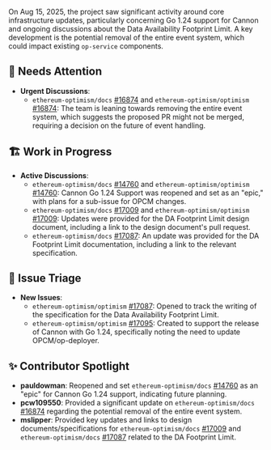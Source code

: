 On Aug 15, 2025, the project saw significant activity around core infrastructure updates, particularly concerning Go 1.24 support for Cannon and ongoing discussions about the Data Availability Footprint Limit. A key development is the potential removal of the entire event system, which could impact existing `op-service` components.

## 🚨 Needs Attention
- **Urgent Discussions**:
    - `ethereum-optimism/docs` [#16874](https://github.com/ethereum-optimism/docs/issues/16874) and `ethereum-optimism/optimism` [#16874](https://github.com/ethereum-optimism/optimism/issues/16874): The team is leaning towards removing the entire event system, which suggests the proposed PR might not be merged, requiring a decision on the future of event handling.

## 🏗️ Work in Progress
- **Active Discussions**:
    - `ethereum-optimism/docs` [#14760](https://github.com/ethereum-optimism/docs/issues/14760) and `ethereum-optimism/optimism` [#14760](https://github.com/ethereum-optimism/optimism/issues/14760): Cannon Go 1.24 Support was reopened and set as an "epic," with plans for a sub-issue for OPCM changes.
    - `ethereum-optimism/docs` [#17009](https://github.com/ethereum-optimism/docs/issues/17009) and `ethereum-optimism/optimism` [#17009](https://github.com/ethereum-optimism/optimism/issues/17009): Updates were provided for the DA Footprint Limit design document, including a link to the design document's pull request.
    - `ethereum-optimism/docs` [#17087](https://github.com/ethereum-optimism/docs/issues/17087): An update was provided for the DA Footprint Limit documentation, including a link to the relevant specification.

## 🐞 Issue Triage
- **New Issues**:
    - `ethereum-optimism/optimism` [#17087](https://github.com/ethereum-optimism/optimism/issues/17087): Opened to track the writing of the specification for the Data Availability Footprint Limit.
    - `ethereum-optimism/optimism` [#17095](https://github.com/ethereum-optimism/optimism/issues/17095): Created to support the release of Cannon with Go 1.24, specifically noting the need to update OPCM/op-deployer.

## ✨ Contributor Spotlight
- **pauldowman**: Reopened and set `ethereum-optimism/docs` [#14760](https://github.com/ethereum-optimism/docs/issues/14760) as an "epic" for Cannon Go 1.24 support, indicating future planning.
- **pcw109550**: Provided a significant update on `ethereum-optimism/docs` [#16874](https://github.com/ethereum-optimism/docs/issues/16874) regarding the potential removal of the entire event system.
- **mslipper**: Provided key updates and links to design documents/specifications for `ethereum-optimism/docs` [#17009](https://github.com/ethereum-optimism/docs/issues/17009) and `ethereum-optimism/docs` [#17087](https://github.com/ethereum-optimism/docs/issues/17087) related to the DA Footprint Limit.